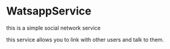 # WatsappService
this is a simple social network service

this service allows you to link with other users and talk to them.
